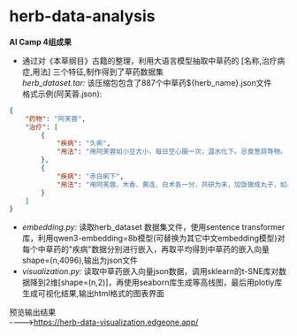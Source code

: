 # herb-data-analysis

**AI Camp 4组成果**<br>

- 通过对《本草纲目》古籍的整理，利用大语言模型抽取中草药的 [名称,治疗病症,用法] 三个特征,制作得到了草药数据集 <br>
*herb_dataset.tar:* 该压缩包包含了887个中草药${herb_name}.json文件<br>
格式示例(阿芙蓉.json): <br>
```json
{
    "药物": "阿芙蓉",
    "治疗": [
        {
            "疾病": "久痢",
            "用法": "用阿芙蓉如小豆大小，每日空心服一次，温水化下。忌食葱蒜等物。"
        },
        {
            "疾病": "赤白痢下",
            "用法": "用阿芙蓉、木香、黄连、白术各一分，共研为末，加饭做成丸子，如小豆大。每服壮者一分，老幼半分，空心服，米汤送下。忌食酸物、生冷、油腻、茶、酒、面。又方；罂粟花未开时，外有两片青叶包着。花开即落，收取研末。每服一钱，米汤送下。赤痢用红花的包叶，白痢用白花的包叶。"
        }
    ]
}
```
- *embedding.py:* 读取herb_dataset 数据集文件，使用sentence transformer库，利用qwen3-embedding=8b模型(可替换为其它中文embedding模型)对每个中草药的"疾病"数据分别进行嵌入，再取平均得到中草药的嵌入向量shape=(n,4096),输出为json文件
- *visualization.py:* 读取中草药嵌入向量json数据，调用sklearn的t-SNE库对数据降到2维[shape=(n,2)]，再使用seaborn库生成等高线图，最后用plotly库生成可视化结果,输出html格式的图表界面<br>

预览输出结果<br>
---->https://herb-data-visualization.edgeone.app/

